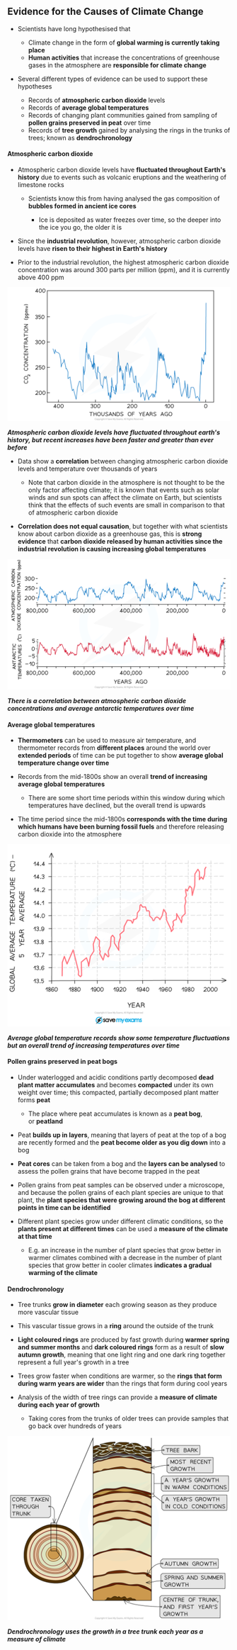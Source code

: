## Evidence for the Causes of Climate Change

* Scientists have long hypothesised that

  + Climate change in the form of **global warming is currently taking place**
  + **Human activities** that increase the concentrations of greenhouse gases in the atmosphere are **responsible for climate change**
* Several different types of evidence can be used to support these hypotheses

  + Records of **atmospheric carbon dioxide** levels
  + Records of **average global temperatures**
  + Records of changing plant communities gained from sampling of **pollen grains preserved in peat** over time
  + Records of **tree growth** gained by analysing the rings in the trunks of trees; known as **dendrochronology**

#### Atmospheric carbon dioxide

* Atmospheric carbon dioxide levels have **fluctuated throughout Earth's history** due to events such as volcanic eruptions and the weathering of limestone rocks

  + Scientists know this from having analysed the gas composition of **bubbles formed in ancient ice cores**

    - Ice is deposited as water freezes over time, so the deeper into the ice you go, the older it is
* Since the **industrial revolution**, however, atmospheric carbon dioxide levels have **risen to their highest in Earth's history**
* Prior to the industrial revolution, the highest atmospheric carbon dioxide concentration was around 300 parts per million (ppm), and it is currently above 400 ppm

![Industrialisation & Increased Carbon Dioxide 1](Industrialisation-Increased-Carbon-Dioxide-1.png)

***Atmospheric carbon dioxide levels have fluctuated throughout earth's history, but recent increases have been faster and greater than ever before***

* Data show a **correlation** between changing atmospheric carbon dioxide levels and temperature over thousands of years

  + Note that carbon dioxide in the atmosphere is not thought to be the only factor affecting climate; it is known that events such as solar winds and sun spots can affect the climate on Earth, but scientists think that the effects of such events are small in comparison to that of atmospheric carbon dioxide
* **Correlation does not equal causation**, but together with what scientists know about carbon dioxide as a greenhouse gas, this is **strong evidence** that **carbon dioxide released by human activities since the industrial revolution is causing increasing global temperatures**

![Temperatures & Increased Carbon Dioxide](Temperatures-Increased-Carbon-Dioxide.png)

***There is a correlation between atmospheric carbon dioxide concentrations and average antarctic temperatures over time***

#### Average global temperatures

* **Thermometers** can be used to measure air temperature, and thermometer records from **different places** around the world over **extended periods** of time can be put together to show **average global temperature change over time**
* Records from the mid-1800s show an overall **trend of increasing average global temperatures**

  + There are some short time periods within this window during which temperatures have declined, but the overall trend is upwards
* The time period since the mid-1800s **corresponds with the time during which humans have been burning fossil fuels** and therefore releasing carbon dioxide into the atmosphere

![Climate Change - Graph Temperature Evolution](Climate-Change-Graph-Temperature-Evolution_1.png)

***Average global temperature records show some temperature fluctuations but an overall trend of increasing temperatures over time***

#### Pollen grains preserved in peat bogs

* Under waterlogged and acidic conditions partly decomposed **dead plant matter accumulates** and becomes **compacted** under its own weight over time; this compacted, partially decomposed plant matter forms **peat**

  + The place where peat accumulates is known as a **peat bog**, or **peatland**
* Peat **builds up in layers**, meaning that layers of peat at the top of a bog are recently formed and the **peat become older as you dig down** into a bog
* **Peat cores** can be taken from a bog and the **layers can be analysed** to assess the pollen grains that have become trapped in the peat
* Pollen grains from peat samples can be observed under a microscope, and because the pollen grains of each plant species are unique to that plant, the **plant species that were growing around the bog at different points in time can be identified**
* Different plant species grow under different climatic conditions, so the **plants present at different times** can be used a **measure of the climate at that time**

  + E.g. an increase in the number of plant species that grow better in warmer climates combined with a decrease in the number of plant species that grow better in cooler climates **indicates a gradual warming of the climate**

#### Dendrochronology

* Tree trunks **grow in diameter** each growing season as they produce more vascular tissue
* This vascular tissue grows in a **ring** around the outside of the trunk
* **Light coloured rings** are produced by fast growth during **warmer spring and summer months** and **dark coloured rings** form as a result of **slow autumn growth**, meaning that one light ring and one dark ring together represent a full year's growth in a tree
* Trees grow faster when conditions are warmer, so the **rings that form during warm years are wider** than the rings that form during cool years
* Analysis of the width of tree rings can provide a **measure of climate during each year of growth**

  + Taking cores from the trunks of older trees can provide samples that go back over hundreds of years

![growth-of-tree-rings](growth-of-tree-rings.png)

***Dendrochronology uses the growth in a tree trunk each year as a measure of climate***
